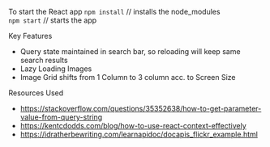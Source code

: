 To start the React app
`npm install` // installs the node_modules <br/>
`npm start` // starts the app

Key Features
* Query state maintained in search bar, so reloading will keep same search results
* Lazy Loading Images
* Image Grid shifts from 1 Column to 3 column acc. to Screen Size


Resources Used
* https://stackoverflow.com/questions/35352638/how-to-get-parameter-value-from-query-string
* https://kentcdodds.com/blog/how-to-use-react-context-effectively
* https://idratherbewriting.com/learnapidoc/docapis_flickr_example.html
